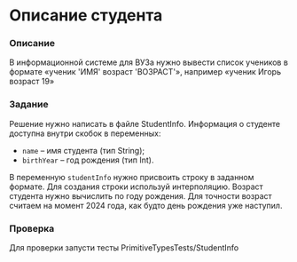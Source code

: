# Описание студента

### Описание

В информационной системе для ВУЗа нужно вывести список учеников в формате
«ученик 'ИМЯ' возраст 'ВОЗРАСТ'», например «ученик Игорь возраст 19»

### Задание 

Решение нужно написать в файле StudentInfo. Информация о студенте доступна внутри скобок в переменных: 
- `name` – имя студента (тип String);
- `birthYear` – год рождения (тип Int).

В переменную `studentInfo` нужно присвоить строку в заданном формате. 
Для создания строки используй интерполяцию.
Возраст студента нужно вычислить по году рождения. Для точности возраст считаем на момент 2024 года, как будто день рождения уже наступил.  

### Проверка

Для проверки запусти тесты PrimitiveTypesTests/StudentInfo
